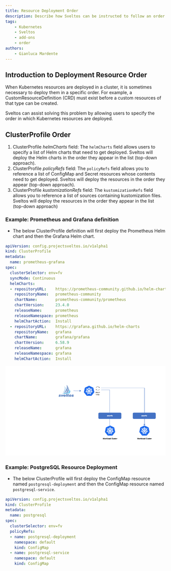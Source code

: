 ```yaml
---
title: Resource Deployment Order
description: Describe how Sveltos can be instructed to follow an order when deploying resources
tags:
    - Kubernetes
    - Sveltos
    - add-ons
    - order
authors:
    - Gianluca Mardente
---
```


## Introduction to Deployment Resource Order

When Kubernetes resources are deployed in a cluster, it is sometimes necessary to deploy them in a specific order. For example, a CustomResourceDefinition (CRD) 
must exist before a custom resources of that type can be created.

Sveltos can assist solving this problem by allowing users to specify the order in which Kubernetes resources are deployed.

## ClusterProfile Order

1. ClusterProfile _helmCharts_ field: The `helmCharts` field allows users to specify a list of Helm charts that need to get deployed. Sveltos will deploy the Helm charts in the order they appear in the list (top-down approach).
2. ClusterProfile _policyRefs_ field: The `policyRefs` field allows you to reference a list of ConfigMap and Secret resources whose contents need to get deployed. Sveltos will deploy the resources in the order they appear (top-down approach).
3. ClusterProfile _kustomizationRefs_ field: The `kustomizationRefs` field allows you to reference a list of sources containing kustomization files. Sveltos will deploy the resources in the order they appear in the list (top-down approach)

### Example: Prometheus and Grafana definition

- The below ClusterProfile definition will first deploy the Prometheus Helm chart and then the Grafana Helm chart.

```yaml
apiVersion: config.projectsveltos.io/v1alpha1
kind: ClusterProfile
metadata:
  name: prometheus-grafana
spec:
  clusterSelector: env=fv
  syncMode: Continuous
  helmCharts:
  - repositoryURL:    https://prometheus-community.github.io/helm-charts
    repositoryName:   prometheus-community
    chartName:        prometheus-community/prometheus
    chartVersion:     23.4.0
    releaseName:      prometheus
    releaseNamespace: prometheus
    helmChartAction:  Install
  - repositoryURL:    https://grafana.github.io/helm-charts
    repositoryName:   grafana
    chartName:        grafana/grafana
    chartVersion:     6.58.9
    releaseName:      grafana
    releaseNamespace: grafana
    helmChartAction:  Install
```

![Sveltos Helm Chart Order](../assets/helm_chart_order.gif)

### Example: PostgreSQL Resource Deployment

- The below ClusterProfile will first deploy the ConfigMap resource named `postgresql-deployment` and then the ConfigMap resource named `postgresql-service`.

```yaml
apiVersion: config.projectsveltos.io/v1alpha1
kind: ClusterProfile
metadata:
  name: postgresql
spec:
  clusterSelector: env=fv
  policyRefs:
  - name: postgresql-deployment
    namespace: default
    kind: ConfigMap
  - name: postgresql-service
    namespace: default
    kind: ConfigMap
```
